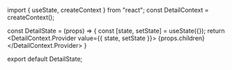 import { useState, createContext } from "react";
const DetailContext = createContext();

const DetailState = (props) => {
    const [state, setState] = useState({});
    return <DetailContext.Provider value={{ state, setState }}>
        {props.children}
    </DetailContext.Provider>
}

export default DetailState;